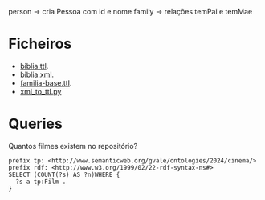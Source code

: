 person -> cria Pessoa com id e nome
family -> relações temPai e temMae

# Ficheiros

- [biblia.ttl](https://github.com/Gon96923/RPCW2024/blob/main/TPC8/biblia.ttl). 
- [biblia.xml](https://github.com/Gon96923/RPCW2024/blob/main/TPC8/biblia.xml). 
- [familia-base.ttl](https://github.com/Gon96923/RPCW2024/blob/main/TPC8/familia-base.ttl). 
- [xml_to_ttl.py](https://github.com/Gon96923/RPCW2024/blob/main/TPC8/xml_to_ttl.py) 

# Queries

Quantos filmes existem no repositório?
```
prefix tp: <http://www.semanticweb.org/gvale/ontologies/2024/cinema/>
prefix rdf: <http://www.w3.org/1999/02/22-rdf-syntax-ns#>
SELECT (COUNT(?s) AS ?n)WHERE {
  ?s a tp:Film .
}
```

